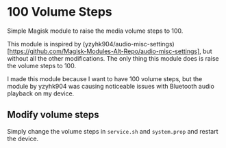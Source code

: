 # 100 Volume Steps

Simple Magisk module to raise the media volume steps to 100.

This module is inspired by (yzyhk904/audio-misc-settings)[https://github.com/Magisk-Modules-Alt-Repo/audio-misc-settings],
but without all the other modifications. The only thing this module does is raise the volume steps to 100.

I made this module because I want to have 100 volume steps, but the module by yzyhk904 was causing noticeable issues
with Bluetooth audio playback on my device.


## Modify volume steps

Simply change the volume steps in `service.sh` and `system.prop` and restart the device.
